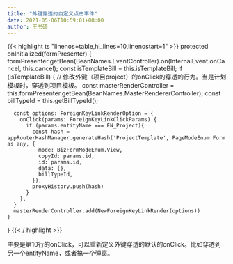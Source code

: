 ```yaml
---
title: "外键穿透的自定义点击事件"
date: 2021-05-06T10:59:01+08:00
author: 王书硕
---
```


{{< highlight ts "linenos=table,hl_lines=10,linenostart=1" >}}
  protected onInitialized(formPresenter) {
    formPresenter.getBean(BeanNames.EventController).on(InternalEvent.onCancel, this.cancel);
    const isTemplateBill = this.isTemplateBill;
    if (isTemplateBill) {
      // 修改外键（项目project）的onClick的穿透的行为。当是计划模板时，穿透到项目模板。
      const masterRenderController = this.formPresenter.getBean(BeanNames.MasterRendererController);
      const billTypeId = this.getBillTypeId();

      const options: ForeignKeyLinkRenderOption = {
        onClick(params: ForeignKeyLinkClickParams) {
          if (params.entityName === EN_Project){
            const hash = appRouterHashManager.generateHash('ProjectTemplate', PageModeEnum.Form as any, {
              mode: BizFormModeEnum.View,
              copyId: params.id,
              id: params.id,
              data: {},
              billTypeId,
            });
            proxyHistory.push(hash)
          }
        },
      }
      masterRenderController.add(NewForeignKeyLinkRender(options))
    }
  }
{{< / highlight >}}

主要是第10行的onClick，可以重新定义外键穿透的默认的onClick。比如穿透到另一个entityName，或者搞一个弹窗。